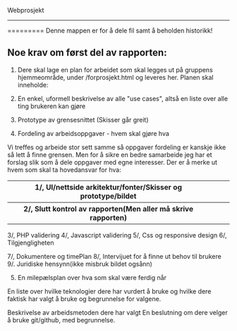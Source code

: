 Webprosjekt
_____________________________
=========
Denne mappen er for å dele fil samt å beholden historikk!






<h2>Noe krav om først del av rapporten:</h2>


1. Dere skal lage en plan for arbeidet som skal legges ut på gruppens hjemmeområde, under /forprosjekt.html og leveres her.
Planen skal inneholde:

2. En enkel, uformell beskrivelse av alle "use cases", altså en liste over alle ting brukeren kan gjøre


3. Prototype av grensesnittet (Skisser går greit)



4. Fordeling av arbeidsoppgaver - hvem skal gjøre hva

Vi treffes og arbeide stor sett samme så oppgaver fordeling er kanskje ikke så lett å finne grensen.
Men for å sikre en bedre samarbeide jeg har et forslag slik som å dele oppgaver med egne interesser. 
Der er å merke ut hvem som skal ta hovedansvar for hva:


<table >
  <tr>
    <th >1/, UI/nettside arkitektur/fonter/Skisser og prototype/bildet</th>
    <th style="width:30px"></th>
  </tr>
  <tr>
  <th >2/, Slutt kontrol av rapporten(Men aller må skrive rapporten)</th>
    <th style="width:30px"></th>
  </tr>
</table>





3/, PHP validering
4/, Javascript validering
5/, Css og responsive design
6/, Tilgjengligheten


7/, Dokumentere og timePlan
8/, Intervijuet for å finne ut behov til brukere 
9/. Juridiske hensynn(ikke misbruk bildet ogsånn)

5. En milepælsplan over hva som skal være ferdig når 




En liste over hvilke teknologier dere har vurdert å bruke og hvilke dere faktisk har valgt å bruke og begrunnelse for valgene.



Beskrivelse av arbeidsmetoden dere har valgt
En beslutning om dere velger å bruke git/github, med begrunnelse.
